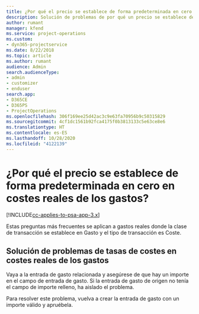 ```yaml
---
title: ¿Por qué el precio se establece de forma predeterminada en cero en costes reales de los gastos?
description: Solución de problemas de por qué un precio se establece de forma predeterminada en cero en costes reales de los gastos.
author: rumant
manager: kfend
ms.service: project-operations
ms.custom:
- dyn365-projectservice
ms.date: 8/22/2018
ms.topic: article
ms.author: rumant
audience: Admin
search.audienceType:
- admin
- customizer
- enduser
search.app:
- D365CE
- D365PS
- ProjectOperations
ms.openlocfilehash: 306f169ee25d42ac3c9e63fa70956b9c50315829
ms.sourcegitcommit: 4cf1dc1561b92fca4175f0b3813133c5e63ce8e6
ms.translationtype: HT
ms.contentlocale: es-ES
ms.lasthandoff: 10/28/2020
ms.locfileid: "4122139"
---
```

# <a name="why-is-the-price-defaulting-to-zero-on-expense-cost-actuals"></a>¿Por qué el precio se establece de forma predeterminada en cero en costes reales de los gastos?

[!INCLUDE[cc-applies-to-psa-app-3.x](../includes/cc-applies-to-psa-app-3x.md)]

Estas preguntas más frecuentes se aplican a gastos reales donde la clase de transacción se establece en Gasto y el tipo de transacción es Coste.

## <a name="troubleshooting-cost-rates-on-expense-cost-actuals"></a>Solución de problemas de tasas de costes en costes reales de los gastos

Vaya a la entrada de gasto relacionada y asegúrese de que hay un importe en el campo de entrada de gasto. Si la entrada de gasto de origen no tenía el campo de importe relleno, ha aislado el problema.
 
Para resolver este problema, vuelva a crear la entrada de gasto con un importe válido y apruébela.
